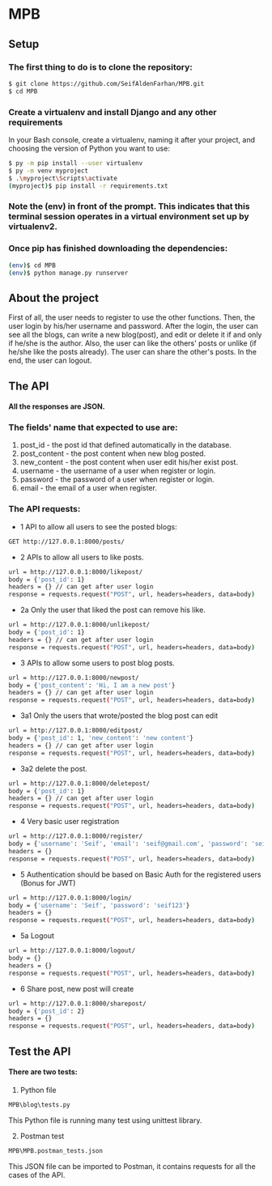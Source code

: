 # MPB
## Setup

### The first thing to do is to clone the repository:
```sh
$ git clone https://github.com/SeifAldenFarhan/MPB.git
$ cd MPB
```

### Create a virtualenv and install Django and any other requirements
In your Bash console, create a virtualenv, naming it after your project, and choosing the version of Python you want to use:
```sh
$ py -m pip install --user virtualenv
$ py -m venv myproject
$ .\myproject\Scripts\activate
(myproject)$ pip install -r requirements.txt
```

### Note the (env) in front of the prompt. This indicates that this terminal session operates in a virtual environment set up by virtualenv2.
### Once pip has finished downloading the dependencies:
```sh
(env)$ cd MPB
(env)$ python manage.py runserver
```

## About the project
First of all, the user needs to register to use the other functions.
Then, the user login by his/her username and password.
After the login, the user can see all the blogs, can write a new blog(post), and edit or delete it if and only if he/she is the author.
Also, the user can like the others' posts or unlike (if he/she like the posts already).
The user can share the other's posts.
In the end, the user can logout.

## The API
#### All the responses are JSON.
### The fields' name that expected to use are:
1. post_id - the post id that defined automatically in the database.
2. post_content - the post content when new blog posted.
3. new_content - the post content when user edit his/her exist post.
4. username - the username of a user when register or login.
5. password - the password of a user when register or login.
6. email - the email of a user when register.

### The API requests:
- 1 API to allow all users to see the posted blogs:
```sh
GET http://127.0.0.1:8000/posts/
```
- 2 APIs to allow all users to like posts.
```sh
url = http://127.0.0.1:8000/likepost/
body = {'post_id': 1}
headers = {} // can get after user login
response = requests.request("POST", url, headers=headers, data=body)
```
- 2a Only the user that liked the post can remove his like.
```sh
url = http://127.0.0.1:8000/unlikepost/
body = {'post_id': 1}
headers = {} // can get after user login
response = requests.request("POST", url, headers=headers, data=body)
```
- 3 APIs to allow some users to post blog posts.
```sh
url = http://127.0.0.1:8000/newpost/
body = {'post_content': 'Hi, I am a new post'}
headers = {} // can get after user login
response = requests.request("POST", url, headers=headers, data=body)
```
- 3a1 Only the users that wrote/posted the blog post can edit
```sh
url = http://127.0.0.1:8000/editpost/
body = {'post_id': 1, 'new_content': 'new content'}
headers = {} // can get after user login
response = requests.request("POST", url, headers=headers, data=body)
```
- 3a2 delete the post.
```sh
url = http://127.0.0.1:8000/deletepost/
body = {'post_id': 1}
headers = {} // can get after user login
response = requests.request("POST", url, headers=headers, data=body)
```
- 4 Very basic user registration
```sh
url = http://127.0.0.1:8000/register/
body = {'username': 'Seif', 'email': 'seif@gmail.com', 'password': 'seif123'}
headers = {}
response = requests.request("POST", url, headers=headers, data=body)
```
- 5 Authentication should be based on Basic Auth for the registered users (Bonus for JWT)
```sh
url = http://127.0.0.1:8000/login/
body = {'username': 'Seif', 'password': 'seif123'}
headers = {}
response = requests.request("POST", url, headers=headers, data=body)
```
- 5a Logout
```sh
url = http://127.0.0.1:8000/logout/
body = {}
headers = {}
response = requests.request("POST", url, headers=headers, data=body)
```
- 6 Share post, new post will create
```sh
url = http://127.0.0.1:8000/sharepost/
body = {'post_id': 2}
headers = {}
response = requests.request("POST", url, headers=headers, data=body)
```

## Test the API
#### There are two tests:
1. Python file
```sh
MPB\blog\tests.py
```
This Python file is running many test using unittest library.

2. Postman test
```sh
MPB\MPB.postman_tests.json
```
This JSON file can be imported to Postman, it contains requests for all the cases of the API.
